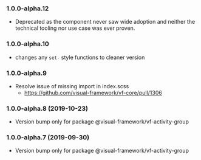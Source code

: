### 1.0.0-alpha.12

* Deprecated as the component never saw wide adoption and neither the technical tooling nor use case was ever proven.

### 1.0.0-alpha.10

* changes any `set-` style functions to cleaner version

### 1.0.0-alpha.9

* Resolve issue of missing import in index.scss
  * https://github.com/visual-framework/vf-core/pull/1306

### 1.0.0-alpha.8 (2019-10-23)

* Version bump only for package @visual-framework/vf-activity-group

### 1.0.0-alpha.7 (2019-09-30)

* Version bump only for package @visual-framework/vf-activity-group
